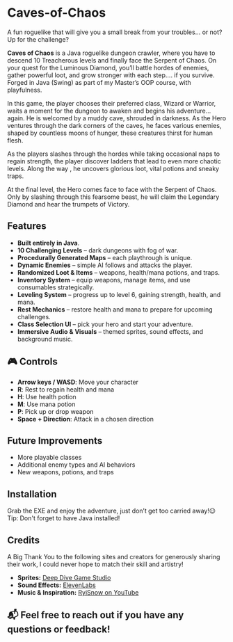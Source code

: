 # Caves-of-Chaos

Α fun roguelike that will give you a small break from your troubles... or not? Up for the challenge?

**Caves of Chaos** is a Java roguelike dungeon crawler, where you have to descend 10 Treacherous levels and finally face the Serpent of Chaos. On your quest for the Luminous Diamond, you’ll battle hordes of enemies, gather powerful loot, and grow stronger with each step.... if you survive. Forged in Java (Swing) as part of my Master’s OOP course, with playfulness.


In this game, the player chooses their preferred class, Wizard or Warrior, waits a moment for the dungeon to awaken and begins his adventure... again. He is welcomed by a muddy cave, shrouded in darkness. As the Hero ventures through the dark corners of the caves, he faces various enemies, shaped by countless moons of hunger, these creatures thirst for human flesh.

As the players slashes through the hordes while taking occasional naps to regain strength, the player discover ladders that lead to even more chaotic levels. Along the way , he uncovers glorious loot, vital potions and sneaky traps. 

At the final level, the Hero comes face to face with the Serpent of Chaos. Only by slashing through this fearsome beast, he will claim the Legendary Diamond and hear  the trumpets of Victory.


## Features

- **Built entirely in Java**.  
- **10 Challenging Levels** – dark dungeons with fog of war.  
- **Procedurally Generated Maps** – each playthrough is unique.  
- **Dynamic Enemies** – simple AI follows and attacks the player.  
- **Randomized Loot & Items** – weapons, health/mana potions, and traps.  
- **Inventory System** – equip weapons, manage items, and use consumables strategically.  
- **Leveling System** – progress up to level 6, gaining strength, health, and mana.  
- **Rest Mechanics** – restore health and mana to prepare for upcoming challenges.  
- **Class Selection UI** – pick your hero and start your adventure.  
- **Immersive Audio & Visuals** – themed sprites, sound effects, and background music.


##  🎮 Controls

- **Arrow keys / WASD**: Move your character  
- **R**: Rest to regain health and mana  
- **H**: Use health potion  
- **M**: Use mana potion  
- **P**: Pick up or drop weapon  
- **Space + Direction**: Attack in a chosen direction  

## Future Improvements
- More playable classes  
- Additional enemy types and AI behaviors  
- New weapons, potions, and traps  

## Installation

Grab the EXE and enjoy the adventure, just don’t get too carried away!😉
Tip: Don't forget to have Java installed!

## Credits
A Big Thank You to the following sites and creators for generously sharing their work, I could never hope to match their skill and artistry!

- **Sprites:** [Deep Dive Game Studio](https://deepdivegamestudio.itch.io/)  
- **Sound Effects:** [ElevenLabs](https://elevenlabs.io/)  
- **Music & Inspiration:** [RyiSnow on YouTube](https://www.youtube.com/@RyiSnow)  


## 📬 Feel free to reach out if you have any questions or feedback!







